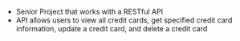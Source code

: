 - Senior Project that works with a RESTful API
- API allows users to view all credit cards, get specified credit card information, update a credit card, and delete a credit card
